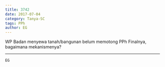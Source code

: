 ```yaml
---
title: 3742
date: 2017-07-04
category: Tanya-SC
tags: PPh
author: EG
---
```


WP Badan menyewa tanah/bangunan belum memotong PPh Finalnya, bagaimana mekanismenya?

---



`EG`
